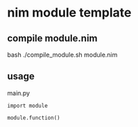 # nim module template

## compile module.nim
bash ./compile_module.sh module.nim

## usage
main.py

```
import module

module.function()
```
